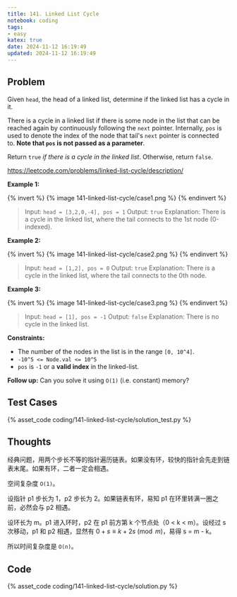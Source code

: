 ```yaml
---
title: 141. Linked List Cycle
notebook: coding
tags:
- easy
katex: true
date: 2024-11-12 16:19:49
updated: 2024-11-12 16:19:49
---
```

## Problem

Given `head`, the head of a linked list, determine if the linked list has a cycle in it.

There is a cycle in a linked list if there is some node in the list that can be reached again by continuously following the `next` pointer. Internally, `pos` is used to denote the index of the node that tail's `next` pointer is connected to. **Note that `pos` is not passed as a parameter**.

Return `true` _if there is a cycle in the linked list_. Otherwise, return `false`.

<https://leetcode.com/problems/linked-list-cycle/description/>

**Example 1:**

{% invert %}
{% image 141-linked-list-cycle/case1.png %}
{% endinvert %}

> Input: `head = [3,2,0,-4], pos = 1`
> Output: `true`
> Explanation: There is a cycle in the linked list, where the tail connects to the 1st node (0-indexed).

**Example 2:**

{% invert %}
{% image 141-linked-list-cycle/case2.png %}
{% endinvert %}

> Input: `head = [1,2], pos = 0`
> Output: `true`
> Explanation: There is a cycle in the linked list, where the tail connects to the 0th node.

**Example 3:**

{% invert %}
{% image 141-linked-list-cycle/case3.png %}
{% endinvert %}

> Input: `head = [1], pos = -1`
> Output: `false`
> Explanation: There is no cycle in the linked list.

**Constraints:**

- The number of the nodes in the list is in the range `[0, 10^4]`.
- `-10^5 <= Node.val <= 10^5`
- `pos` is `-1` or a **valid index** in the linked-list.

**Follow up:** Can you solve it using `O(1)` (i.e. constant) memory?

## Test Cases

{% asset_code coding/141-linked-list-cycle/solution_test.py %}

## Thoughts

经典问题，用两个步长不等的指针遍历链表。如果没有环，较快的指针会先走到链表末尾。如果有环，二者一定会相遇。

空间复杂度 `O(1)`。

设指针 p1 步长为 1，p2 步长为 2。如果链表有环，易知 p1 在环里转满一圈之前，必然会与 p2 相遇。

设环长为 m。p1 进入环时，p2 在 p1 前方第 k 个节点处（0 < k < m）。设经过 s 次移动，p1 和 p2 相遇，显然有 $0+s\equiv k+2s\pmod{m}$，易得 s = m - k。

所以时间复杂度是 `O(n)`。

## Code

{% asset_code coding/141-linked-list-cycle/solution.py %}
